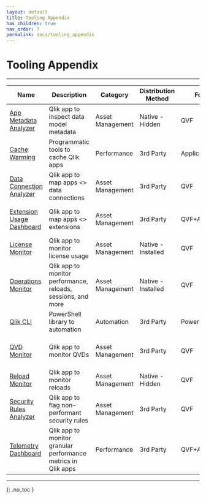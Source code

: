 ```yaml
---
layout: default
title: Tooling Appendix
has_children: true
nav_order: 7
permalink: docs/tooling_appendix
---
```

# Tooling Appendix
------

| Name                                                                   | Description                                                    |  Category           | Distribution Method | Format          | Source                                                                 | Supported By                                | Complexity |
|------------------------------------------------------------------------|----------------------------------------------------------------|---------------------|---------------------|-----------------|------------------------------------------------------------------------|---------------------------------------------|------------|
| [App Metadata Analyzer](./tooling/app_metadata_analyzer.md)            | Qlik app to inspect data model metadata                        | Asset Management    | Native - Hidden     | QVF             | C:\ProgramData\Qlik\&nbsp;<br>Sense\Repository\DefaultApps                     | Qlik                                        | Low        |
| [Cache Warming](./tooling/cache_warming.md)                            | Programmatic tools to cache Qlik apps                          | Performance         | 3rd Party           | Application     | Various (see article)  | Various                                       | Medium     |
| [Data Connection Analyzer](./tooling/data_connection_analyzer.html)    | Qlik app to map apps <> data connections                       | Asset Management    | 3rd Party           | QVF             | [Github](https://github.com/eapowertools/qs-data-connection-analyzer)  | Americas Enterprise Architecture Team, Qlik | Low        |
| [Extension Usage Dashboard](./tooling/extension_usage_dashboard.html)  | Qlik app to map apps <> extensions                             | Asset Management    | 3rd Party           | QVF+Application | [Github](https://github.com/eapowertools/qs-extension-usage-dashboard) | Americas Enterprise Architecture Team, Qlik | Low        |
| [License Monitor](./tooling/license_monitor.html)                      | Qlik app to monitor license usage                              | Asset Management    | Native - Installed  | QVF             | N/A, Installed                                                         | Qlik                                        | Low        |
| [Operations Monitor](./tooling/operations_monitor.html)                | Qlik app to monitor performance, reloads, sessions, and more   | Asset Management    | Native - Installed  | QVF             | N/A, Installed                                                         | Qlik                                        | Low        |
| [Qlik CLI](./tooling/qlik_cli.html)                                    | PowerShell library to automation                               | Automation          | 3rd Party           | PowerShell      | [Github](https://github.com/ahaydon/Qlik-Cli)                          | Adam Haydon, Qlik                           | Medium     |
| [QVD Monitor](./tooling/qvd_monitor.html)                              | Qlik app to monitor QVDs                                       | Asset Management    | 3rd Party           | QVF             | [Github](https://github.com/eapowertools/qs-qvd-monitor)               | Americas Enterprise Architecture Team, Qlik | Low        |
| [Reload Monitor](./tooling/reloads_monitor.html)                       | Qlik app to monitor reloads                                    | Asset Management    | Native - Hidden     | QVF             | C:\ProgramData\Qlik\Sense\&nbsp;<br>Repository\DefaultApps                     | Qlik                                        | Low        |
| [Security Rules Analyzer]()                                            | Qlik app to flag non-performant security rules                 | Asset Management    | 3rd Party           | QVF             | [Github](https://github.com/eapowertools/qs-security-rule-analyzer)    | Americas Enterprise Architecture Team, Qlik | Low        |
| [Telemetry Dashboard](./tooling/telemetry_dashboard.html)              | Qlik app to monitor granular performance metrics in Qlik apps  | Performance         | 3rd Party           | QVF+Application | [Github](https://github.com/eapowertools/qs-telemetry-dashboard)       | Americas Enterprise Architecture Team, Qlik | Medium     |

------

{: .no_toc }

